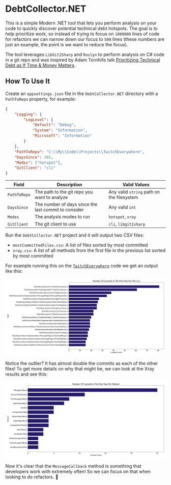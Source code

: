 ﻿# DebtCollector.NET

This is a simple Modern .NET tool that lets you perform analysis on your code to quickly discover potential technical debt hotspots.
The goal is to help prioritize work, so instead of trying to focus on `1000000` lines of code for refactors we can narrow down our focus to `500` lines (these numbers are just an example, the point is we want to reduce the focus).

The tool leverages `LibGit2Sharp` and `Roslyn` to perform analysis on C# code in a git repo and was inspired by Adam Tornhills talk [Prioritizing Technical Debt as If Time & Money Matters](https://www.youtube.com/watch?v=w9YhmMPLQ4U).

## How To Use It
Create an `appsettings.json` file in the `DebtCollector.NET` directory with a `PathToRepo` property, for example:
```json
{
    "Logging": {
        "LogLevel": {
            "Default": "Debug",
            "System": "Information",
            "Microsoft": "Information"
        }
    },
    "PathToRepo": "C:\\My\\Code\\Projects\\TwitchEverywhere",
    "DaysSince": 365,
    "Modes": ["hotspot"],
    "GitClient": "cli"
}
```

| Field        | Description                                          | Valid Values                              |
|--------------|------------------------------------------------------|-------------------------------------------|
| `PathToRepo` | The path to the git repo you want to analyze         | Any valid `string` path on the filesystem |
| `DaysSince`  | The number of days since the last commit to consider | Any valid `int`                           |
| `Modes`      | The analysis modes to run                            | `hotspot`, `xray`                         |
| `GitClient`  | The git client to use                                | `cli`, `libgit2sharp`                     |

Run the `DebtCollector.NET` project and it will output two CSV files:
* `mostCommittedFiles.csv`: A list of files sorted by most committed
* `xray.csv`: A list of all methods from the first file in the previous list sorted by most committed

For example running this on the [`TwitchEverywhere`](https://github.com/pureooze/TwitchEverywhere) code we get an output like this:

![TwitchEverywhere-commit-count-per-file-cs.webp](DebtCollector.NET/assets/TwitchEverywhere-commit-count-per-file-cs.webp)

Notice the outlier? It has almost double the commits as each of the other files!
To get more details on why that might be, we can look at the Xray results and see this:

![TwitchEverywhere-commit-count-per-file-cs.webp](DebtCollector.NET/assets/TwitchEverywhere-commit-count-per-method.webp)

Now it's clear that the `MessageCallback` method is something that developers work with extremely often!
So we can focus on that when looking to do refactors. 🎉
